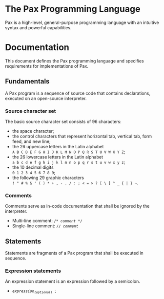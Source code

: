 # The Pax Programming Language
Pax is a high-level, general-purpose programming language with an intuitive syntax and powerful capabilities.

# Documentation
This document defines the Pax programming language and specifies requirements for implementations of Pax.

## Fundamentals
A Pax program is a sequence of source code that contains declarations, executed on an open-source interpreter.

### Source character set
The basic source character set consists of 96 characters:
- the space character;
- the control characters that represent horizontal tab, vertical tab, form feed, and new line;
- the 26 uppercase letters in the Latin alphabet<br/>
```A B C D E F G H I J K L M N O P Q R S T U V W X Y Z```;
- the 26 lowercase letters in the Latin alphabet<br/>
```a b c d e f g h i j k l m n o p q r s t u v w x y z```;
- the 10 decimal digits<br/>
```0 1 2 3 4 5 6 7 8 9```;
- the following 29 graphic characters<br/>
```! " # % & ' ( ) * + , - . / : ; < = > ? [ \ ] ^ _ { | } ~```.

### Comments
Comments serve as in-code documentation that shall be ignored by the interpreter.<br/>
- Multi-line comment: <code>/* <i>comment</i> */</code>
- Single-line comment: <code>// <i>comment</i></code>

## Statements
Statements are fragments of a Pax program that shall be executed in sequence.

### Expression statements
An expression statement is an expression followed by a semicolon.
- <code><i>expression<sub>(optional)</sub></i> ;</code>
